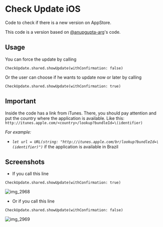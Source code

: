 # Check Update iOS

Code to check if there is a new version on AppStore.

This code is a version based on [@anupgupta-arg](https://github.com/anupgupta-arg/iOS-Swift-ArgAppUpdater)'s code.

## Usage

You can force the update by calling

```
CheckUpdate.shared.showUpdate(withConfirmation: false)
```

Or the user can choose if he wants to update now or later by calling

```
CheckUpdate.shared.showUpdate(withConfirmation: true)
```

## Important

Inside the code has a link from iTunes. There, you should pay attention and put the country where the application is available.
Like this: ``http://itunes.apple.com/<country>/lookup?bundleId=\(identifier)``

*For example:*
- *``let url = URL(string: "http://itunes.apple.com/br/lookup?bundleId=\(identifier)")``* if the application is available in Brazil

## Screenshots

- If you call this line 
```
CheckUpdate.shared.showUpdate(withConfirmation: true)
```

![img_2968](https://user-images.githubusercontent.com/6472263/43183229-09700046-9002-11e8-8548-1aa1dd446b33.PNG)

- Or if you call this line 
```
CheckUpdate.shared.showUpdate(withConfirmation: false)
```

![img_2969](https://user-images.githubusercontent.com/6472263/43183234-0c248ee2-9002-11e8-8a62-f703477969fd.PNG) 
